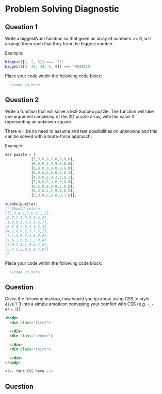 # Problem Solving Diagnostic

## Question 1

Write a biggestNum function so that given an array of numbers >= 0, will
arrange them such that they form the biggest number.

Example:

```javascript
biggest([1, 2, 3]) === '321'
biggest([3, 30, 34, 5, 9]) === '9534330'
```

Place your code within the following code block:

```javascript
  //code in here
```

## Question 2

Write a function that will solve a 9x9 Sudoku puzzle. The function will take
one argument consisting of the 2D puzzle array, with the value 0 representing
an unknown square.

There will be no need to assume and test possibilities on unknowns and this can
be solved with a brute-force approach.

Example:

```javascript
var puzzle = [
            [5,3,0,0,7,0,0,0,0],
            [6,0,0,1,9,5,0,0,0],
            [0,9,8,0,0,0,0,6,0],
            [8,0,0,0,6,0,0,0,3],
            [4,0,0,8,0,3,0,0,1],
            [7,0,0,0,2,0,0,0,6],
            [0,6,0,0,0,0,2,8,0],
            [0,0,0,4,1,9,0,0,5],
            [0,0,0,0,8,0,0,7,9]];

sudoku(puzzle);
/* Should return
[[5,3,4,6,7,8,9,1,2],
[6,7,2,1,9,5,3,4,8],
[1,9,8,3,4,2,5,6,7],
[8,5,9,7,6,1,4,2,3],
[4,2,6,8,5,3,7,9,1],
[7,1,3,9,2,4,8,5,6],
[9,6,1,5,3,7,2,8,4],
[2,8,7,4,1,9,6,3,5],
[3,4,5,2,8,6,1,7,9]]
*/
```

Place your code within the following code block:

```javascript
  //code in here
```

## Question

Given the following markup, how would you go about using CSS to style
`div`s 1-3 into a simple emoticon conveying your comfort with CSS
(e.g. `-_-` or `= ]`)?

```html
<body>
  <div class="first">

  </div>
  <div class="second">

  </div>
  <div class="third">

  </div>
</body>
```

```CSS
<!-- Your CSS here -->
```

## Question
